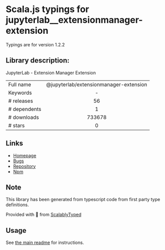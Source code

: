 
# Scala.js typings for jupyterlab__extensionmanager-extension

Typings are for version 1.2.2

## Library description:
JupyterLab - Extension Manager Extension

|                    |                 |
| ------------------ | :-------------: |
| Full name          | @jupyterlab/extensionmanager-extension |
| Keywords           | - |
| # releases         | 56 |
| # dependents       | 1 |
| # downloads        | 733678 |
| # stars            | 0 |

## Links
- [Homepage](https://github.com/jupyterlab/jupyterlab)
- [Bugs](https://github.com/jupyterlab/jupyterlab/issues)
- [Repository](https://github.com/jupyterlab/jupyterlab)
- [Npm](https://www.npmjs.com/package/%40jupyterlab%2Fextensionmanager-extension)
    


## Note
This library has been generated from typescript code from first party type definitions.

Provided with :purple_heart: from [ScalablyTyped](https://github.com/oyvindberg/ScalablyTyped)

## Usage
See [the main readme](../../readme.md) for instructions.


